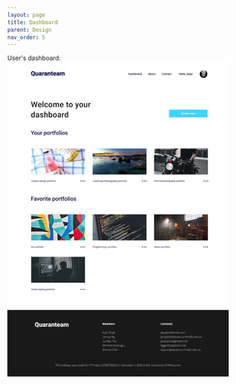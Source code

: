```yaml
---
layout: page
title: Dashboard
parent: Design
nav_order: 5
---
```

User's dashboard:
![Dashboard](../img/Dashboard.jpg)
